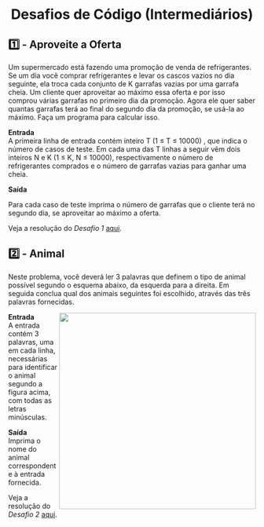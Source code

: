 <h1 align=center>Desafios de Código (Intermediários)</h1>

## 1️⃣ - Aproveite a Oferta

Um supermercado está fazendo uma promoção de venda de refrigerantes. Se um dia você comprar refrigerantes e levar os cascos vazios no dia seguinte, ela troca cada conjunto de K garrafas vazias  por uma garrafa cheia. Um cliente quer aproveitar ao máximo essa oferta e por isso comprou várias garrafas no primeiro dia da promoção. Agora ele quer saber quantas garrafas terá ao final do segundo dia da promoção, se usá-la ao máximo. Faça um programa para calcular isso.

**Entrada**</br>
A primeira linha de entrada contém inteiro T (1 ≤ T ≤ 10000) , que indica o número de casos de teste. Em cada uma das T linhas a seguir vêm dois inteiros N e K (1 ≤ K, N ≤ 10000),  respectivamente o número de refrigerantes comprados e o número de garrafas vazias para ganhar uma cheia.

**Saída**</br>

Para cada caso de teste imprima o número de garrafas que o cliente terá no segundo dia, se aproveitar ao máximo a oferta.

Veja a resolução do *Desafio 1* <a href=https://github.com/NicoleNF/python-developer/blob/main/desafios_codigo_intermediario/desafio1.py>aqui</a>.

## 2️⃣ - Animal

Neste problema, você deverá ler 3 palavras que definem o tipo de animal possível segundo o esquema abaixo, da esquerda para a direita. Em seguida conclua qual dos animais seguintes foi escolhido, através das três palavras fornecidas.

<img width="400px" align="right" src="https://user-images.githubusercontent.com/13790608/230700086-43601eb7-ad47-4b16-9451-8912043274cc.png">

**Entrada**</br>
A entrada contém 3 palavras, uma em cada linha, necessárias para identificar o animal segundo a figura acima, com todas as letras minúsculas.

**Saída**</br>
Imprima o nome do animal correspondente à entrada fornecida.

Veja a resolução do *Desafio 2* <a href=https://github.com/NicoleNF/python-developer/blob/main/desafios_codigo_intermediario/desafio2.py>aqui</a>.
